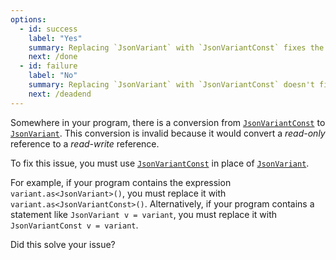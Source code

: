 ```yaml
---
options:
  - id: success
    label: "Yes"
    summary: Replacing `JsonVariant` with `JsonVariantConst` fixes the issue
    next: /done
  - id: failure
    label: "No"
    summary: Replacing `JsonVariant` with `JsonVariantConst` doesn't fix the issue
    next: /deadend
---
```


Somewhere in your program, there is a conversion from [`JsonVariantConst`](/v6/api/jsonvariantconst/) to [`JsonVariant`](/v6/api/jsonvariant/). This conversion is invalid because it would convert a *read-only* reference to a *read-write* reference.

To fix this issue, you must use [`JsonVariantConst`](/v6/api/jsonvariantconst/) in place of [`JsonVariant`](/v6/api/jsonvariant/).

For example, if your program contains the expression `variant.as<JsonVariant>()`, you must replace it with `variant.as<JsonVariantConst>()`. Alternatively, if your program contains a statement like `JsonVariant v = variant`, you must replace it with `JsonVariantConst v = variant`.

Did this solve your issue?